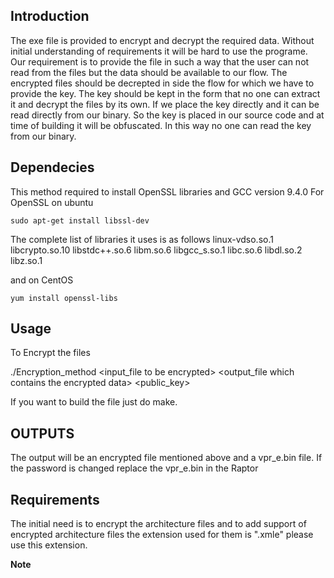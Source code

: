  
## Introduction

The exe file is provided to encrypt and decrypt the required data. Without initial understanding of requirements
it will be hard to use the programe. Our requirement is to provide the file in such a way that the user can not 
read from the files but the data should be available to our flow. 
The encrypted files should be decrepted in side the flow for which we have to provide the key. The key should be
kept in the form that no one can extract it and decrypt the files by its own. If we place the key directly and it can
be read directly from our binary. So the key is placed in our source code and at time of building it will be obfuscated.
In this way no one can read the key from our binary.

## Dependecies

This method required to install OpenSSL libraries and GCC version 9.4.0
For OpenSSL on ubuntu

```
sudo apt-get install libssl-dev
```
The complete list of libraries it uses is as follows
	linux-vdso.so.1 
        libcrypto.so.10 
        libstdc++.so.6 
        libm.so.6 
        libgcc_s.so.1 
        libc.so.6 
        libdl.so.2 
        libz.so.1
        

and on CentOS

```
yum install openssl-libs
```

## Usage

To Encrypt the files

./Encryption_method <input_file to be encrypted>  <output_file which contains the encrypted data> <public_key>

If you want to build the file just do make.

## OUTPUTS

The output will be an encrypted file mentioned above and a vpr_e.bin file. If the password is changed replace the vpr_e.bin in the Raptor

## Requirements

The initial need is to encrypt the architecture files and to add support of encrypted architecture 
files the extension used for them is ".xmle" please use this extension.

**Note**

